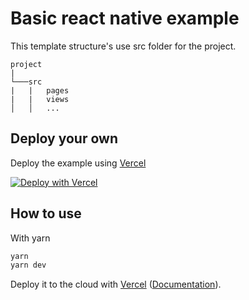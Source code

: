 # Basic react native example

This template structure's use src folder for the project.

```
project
|
└───src
|   |   pages
|   |   views
│   │   ...
```

## Deploy your own

Deploy the example using [Vercel](https://vercel.com?utm_source=github&utm_medium=readme&utm_campaign=next-example)

[![Deploy with Vercel](https://vercel.com/button)]([https://vercel.com/new/git/external?repository-url=https://github.com/Clement-Muth/react-native-template](https://vercel.com/new/git/external?repository-url=https://github.com/Clement-Muth/nextjs13-template))

## How to use

With yarn

```bash
yarn
yarn dev
```

Deploy it to the cloud with [Vercel](https://vercel.com/new?utm_source=github&utm_medium=readme&utm_campaign=next-example) ([Documentation](https://nextjs.org/docs/deployment)).
